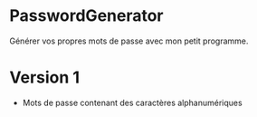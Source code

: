 # PasswordGenerator

Générer vos propres mots de passe avec mon petit programme.


# Version 1

- Mots de passe contenant des caractères alphanumériques
